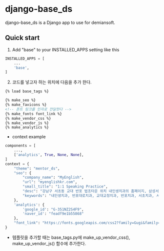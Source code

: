 django-base_ds
==========

django-base_ds is a Django app to use for demiansoft. 

Quick start
------------

1. Add "base" to your INSTALLED_APPS setting like this
```python
INSTALLED_APPS = [
    ...
    'base',
]
```

2. 코드를 넣고자 하는 위치에 다음을 추가 한다.
```html
{% load base_tags %}

{% make_seo %}
{% make_favicons %}
<!-- 폰트 링크를 인자로 전달한다 -->
{% make_fonts font_link %}
{% make_vendor_css %}
{% make_vendor_js %}
{% make_analytics %}

```

* context example
```python
components = [
    ...,
    ['analytics', True, None, None],
]
context = {
    "theme": "mentor_ds",
    "seo": {
        "company_name": "MyEnglish",
        "url": "myenglishkr.com",
        "small_title": "1:1 Speaking Practice",
        "desc": "강남구 서초동 교대 반포 법조타운 위치 내인생치과의 홈페이지, 삼성서울병원 구강외과 전문의 진료",
        "keywords": "내인생치과, 반포대로치과, 교대교정치과, 반포치과, 서초치과, 서초동치과, 교대역치과 "
    },
    'analytics': {
        'google_id': "G-351NZ2S4F9",
        'naver_id': "feadf9e1b55868"
    },
    "font_link": "https://fonts.googleapis.com/css2?family=Gugi&family=Jua&family=Nanum+Pen+Script&family=Noto+Sans+KR:wght@100;300;400;500;700;900&family=Noto+Serif+KR:wght@200;300;400;500;600;700;900&display=swap"
}
```

* 템플릿을 추가할 때는 base_tags.py에 make_up_vendor_css(), make_up_vendor_js() 함수에 추가한다. 
